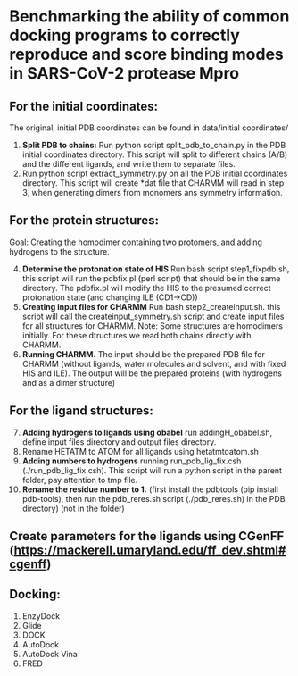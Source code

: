 # Benchmarking the ability of common docking programs to correctly reproduce and score binding modes in SARS-CoV-2 protease Mpro

## For the initial coordinates:  
The original, initial PDB coordinates can be found in data/initial coordinates/

1.	**Split PDB to chains:** Run python script split_pdb_to_chain.py in the PDB initial coordinates directory. This script will split to different chains (A/B) and the different ligands, and write them to separate files.
2.	Run python script extract_symmetry.py on all the PDB initial coordinates directory. This script will create *dat file that CHARMM will read in step 3, when generating dimers from monomers ans symmetry information.

## For the protein structures:  
Goal: Creating the homodimer containing two protomers, and adding hydrogens to the structure. 

4.	 **Determine the protonation state of HIS** Run bash script step1_fixpdb.sh, this script will run the pdbfix.pl (perl script) that should be in the same directory. The pdbfix.pl will modify the HIS to the presumed correct protonation state (and changing ILE (CD1->CD))
5.	 **Creating input files for CHARMM** Run bash step2_createinput.sh. this script will call the createinput_symmetry.sh script and create input files for all structures for CHARMM. 
 Note: Some structures are homodimers initially. For these dtructures we read both chains directly with CHARMM. 
7.	 **Running CHARMM.** The input should be the prepared PDB file for CHARMM (without ligands, water molecules and solvent, and with fixed HIS and ILE). The output will be the prepared proteins (with hydrogens and as a dimer structure) 
	 
## For the ligand structures:  
7. **Adding hydrogens to ligands using obabel** run addingH_obabel.sh, define input files directory and output files directory.
8. Rename HETATM to ATOM for all ligands using hetatmtoatom.sh
9. **Adding numbers to hydrogens** running run_pdb_lig_fix.csh (./run_pdb_lig_fix.csh). This script will run a python script in the parent folder, pay attention to tmp file.
10. **Rename the residue number to 1.** (first install the pdbtools (pip install pdb-tools), then run the pdb_reres.sh script (./pdb_reres.sh) in the PDB directory) (not in the folder)

## Create parameters for the ligands using CGenFF (https://mackerell.umaryland.edu/ff_dev.shtml#cgenff)


## Docking:
1. EnzyDock
2. Glide
3. DOCK
4. AutoDock
5. AutoDock Vina
6. FRED
